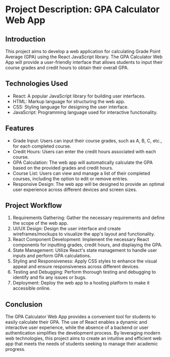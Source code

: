<body>
  <h1>Project Description: GPA Calculator Web App</h1>

  <h2>Introduction</h2>
  <p>
    This project aims to develop a web application for calculating Grade Point Average (GPA) using the React JavaScript library. The GPA Calculator Web App will provide a user-friendly interface that allows students to input their course grades and credit hours to obtain their overall GPA.
  </p>

  <h2>Technologies Used</h2>
  <ul>
    <li>React: A popular JavaScript library for building user interfaces.</li>
    <li>HTML: Markup language for structuring the web app.</li>
    <li>CSS: Styling language for designing the user interface.</li>
    <li>JavaScript: Programming language used for interactive functionality.</li>
  </ul>

  <h2>Features</h2>
  <ul>
    <li>Grade Input: Users can input their course grades, such as A, B, C, etc., for each completed course.</li>
    <li>Credit Hours: Users can enter the credit hours associated with each course.</li>
    <li>GPA Calculation: The web app will automatically calculate the GPA based on the provided grades and credit hours.</li>
    <li>Course List: Users can view and manage a list of their completed courses, including the option to edit or remove entries.</li>
    <li>Responsive Design: The web app will be designed to provide an optimal user experience across different devices and screen sizes.</li>
  </ul>

  <h2>Project Workflow</h2>
  <ol>
    <li>Requirements Gathering: Gather the necessary requirements and define the scope of the web app.</li>
    <li>UI/UX Design: Design the user interface and create wireframes/mockups to visualize the app's layout and functionality.</li>
    <li>React Component Development: Implement the necessary React components for inputting grades, credit hours, and displaying the GPA.</li>
    <li>State Management: Utilize React's state management to handle user inputs and perform GPA calculations.</li>
    <li>Styling and Responsiveness: Apply CSS styles to enhance the visual appeal and ensure responsiveness across different devices.</li>
    <li>Testing and Debugging: Perform thorough testing and debugging to identify and fix any issues or bugs.</li>
    <li>Deployment: Deploy the web app to a hosting platform to make it accessible online.</li>
  </ol>

  <h2>Conclusion</h2>
  <p>
    The GPA Calculator Web App provides a convenient tool for students to easily calculate their GPA. The use of React enables a dynamic and interactive user experience, while the absence of a backend or user authentication simplifies the development process. By leveraging modern web technologies, this project aims to create an intuitive and efficient web app that meets the needs of students seeking to manage their academic progress.
  </p>

</body>

</html>
